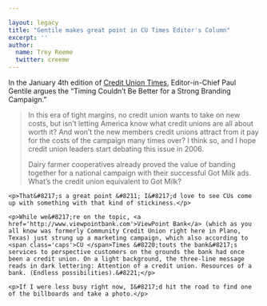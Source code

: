 ```yaml
---

layout: legacy
title: "Gentile makes great point in CU Times Editor's Column"
excerpt: ''
author:
  name: Trey Reeme
  twitter: creeme
---
```


<p>In the January 4th edition of <a href='http://www.cutimes.com'>Credit Union Times</a>, Editor-in-Chief Paul Gentile argues the &#8220;Timing Couldn&#8217;t Be Better for a Strong Branding Campaign.&#8221;</p>

<blockquote><p>In this era of tight margins, no credit union wants to take on new costs, but isn&#8217;t letting America know what credit unions are all about worth it?  And won&#8217;t the new members credit unions attract from it pay for the costs of the campaign many times over?  I think so, and I hope credit union leaders start debating this issue in 2006. </p><p>Dairy farmer cooperatives already proved the value of banding together for a national campaign with their successful Got Milk ads.  What&#8217;s the credit union equivalent to Got Milk?</p></blockquote>

    <p>That&#8217;s a great point &#8211; I&#8217;d love to see CUs come up with something with that kind of stickiness.</p>

    <p>While we&#8217;re on the topic, <a href='http://www.viewpointbank.com'>ViewPoint Bank</a> (which as you all know was formerly Community Credit Union right here in Plano, Texas) just strung up a marketing campaign, which also according to <span class='caps'>CU </span>Times &#8220;touts the bank&#8217;s services to perspective customers on the grounds the bank had once been a credit union. On a light background, the three-line message reads in dark lettering: Attention of a credit union. Resources of a bank. (Endless possibilities).&#8221;</p>

    <p>If I were less busy right now, I&#8217;d hit the road to find one of the billboards and take a photo.</p>